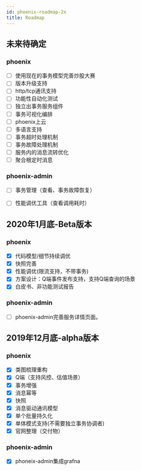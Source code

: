 ```yaml
---
id: phoenix-roadmap-2x
title: Roadmap
---
```


## 未来待确定

### phoenix
* [ ] 使用现在的事务模型完善炒股大赛
* [ ] 版本升级支持
* [ ] http/tcp通讯支持
* [ ] 功能性自动化测试
* [ ] 独立出事务服务组件
* [ ] 事务可视化编排
* [ ] phoenix上云
* [ ] 多语言支持
* [ ] 事务超时处理机制
* [ ] 事务故障处理机制
* [ ] 服务内的消息流转优化
* [ ] 聚合根定时消息

### phoenix-admin
* [ ] 事务管理（查看、事务故障恢复）
* [ ] 性能调优工具（查看调用耗时）


## 2020年1月底-Beta版本
### phoenix
* [x] 代码模型/细节持续调优 
* [x] 快照完善
* [x] 性能调优(限流支持，不带事务)
* [x] 方案设计：Q端事件发布支持，支持Q端查询的场景
* [x] 白皮书、非功能测试报告

### phoenix-admin
* [ ] phoenix-admin完善服务详情页面。



## 2019年12月底-alpha版本
### phoenix
* [x] 类图梳理重构
* [x] Q端（支持风控、估值场景）
* [x] 事务增强
* [x] 消息幂等
* [x] 快照
* [x] 消息驱动通讯模型
* [x] 单个批量持久化
* [x] 单体模式支持(不需要独立事务协调者)
* [x] 官网整理（交付物）

### phoenix-admin
* [x] phoneix-admin集成grafna




